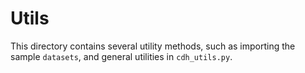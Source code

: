 # Utils

This directory contains several utility methods, such as importing the sample `datasets`, and general utilities in `cdh_utils.py`.
